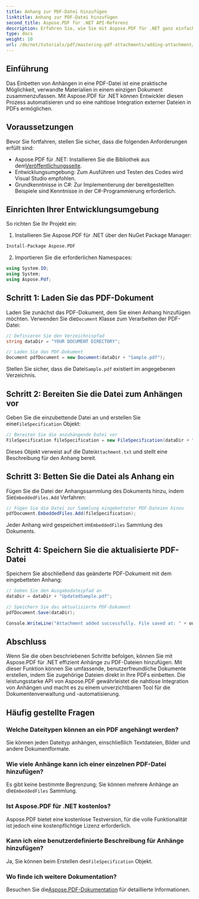 ```yaml
---
title: Anhang zur PDF-Datei hinzufügen
linktitle: Anhang zur PDF-Datei hinzufügen
second_title: Aspose.PDF für .NET API-Referenz
description: Erfahren Sie, wie Sie mit Aspose.PDF für .NET ganz einfach Dateien an PDF-Dokumente anhängen. Folgen Sie unserer Schritt-für-Schritt-Anleitung, um Ihre PDF-Funktionalität mit eingebetteten Dateien zu verbessern.
type: docs
weight: 10
url: /de/net/tutorials/pdf/mastering-pdf-attachments/adding-attachment/
---
```

## Einführung  

Das Einbetten von Anhängen in eine PDF-Datei ist eine praktische Möglichkeit, verwandte Materialien in einem einzigen Dokument zusammenzufassen. Mit Aspose.PDF für .NET können Entwickler diesen Prozess automatisieren und so eine nahtlose Integration externer Dateien in PDFs ermöglichen.  

## Voraussetzungen  

Bevor Sie fortfahren, stellen Sie sicher, dass die folgenden Anforderungen erfüllt sind:  

-  Aspose.PDF für .NET: Installieren Sie die Bibliothek aus dem[Veröffentlichungsseite](https://releases.aspose.com/pdf/net/).  
- Entwicklungsumgebung: Zum Ausführen und Testen des Codes wird Visual Studio empfohlen.  
- Grundkenntnisse in C#: Zur Implementierung der bereitgestellten Beispiele sind Kenntnisse in der C#-Programmierung erforderlich.  

## Einrichten Ihrer Entwicklungsumgebung  

So richten Sie Ihr Projekt ein:  

1. Installieren Sie Aspose.PDF für .NET über den NuGet Package Manager:  
```bash
Install-Package Aspose.PDF
```  
2. Importieren Sie die erforderlichen Namespaces:  

```csharp
using System.IO;
using System;
using Aspose.Pdf;
``` 

## Schritt 1: Laden Sie das PDF-Dokument  

 Laden Sie zunächst das PDF-Dokument, dem Sie einen Anhang hinzufügen möchten. Verwenden Sie die`Document` Klasse zum Verarbeiten der PDF-Datei:  

```csharp
// Definieren Sie den Verzeichnispfad
string dataDir = "YOUR DOCUMENT DIRECTORY";

// Laden Sie das PDF-Dokument
Document pdfDocument = new Document(dataDir + "Sample.pdf");
```  

 Stellen Sie sicher, dass die Datei`Sample.pdf` existiert im angegebenen Verzeichnis.  

## Schritt 2: Bereiten Sie die Datei zum Anhängen vor  

 Geben Sie die einzubettende Datei an und erstellen Sie eine`FileSpecification` Objekt:  

```csharp
// Bereiten Sie die anzuhängende Datei vor
FileSpecification fileSpecification = new FileSpecification(dataDir + "Attachment.txt", "Description of the attached file");
```  

 Dieses Objekt verweist auf die Datei`Attachment.txt` und stellt eine Beschreibung für den Anhang bereit.  

## Schritt 3: Betten Sie die Datei als Anhang ein  

 Fügen Sie die Datei der Anhangssammlung des Dokuments hinzu, indem Sie`EmbeddedFiles.Add` Verfahren:  

```csharp
// Fügen Sie die Datei zur Sammlung eingebetteter PDF-Dateien hinzu
pdfDocument.EmbeddedFiles.Add(fileSpecification);
```  

 Jeder Anhang wird gespeichert im`EmbeddedFiles` Sammlung des Dokuments.  

## Schritt 4: Speichern Sie die aktualisierte PDF-Datei  

Speichern Sie abschließend das geänderte PDF-Dokument mit dem eingebetteten Anhang:  

```csharp
// Geben Sie den Ausgabedateipfad an
dataDir = dataDir + "UpdatedSample.pdf";

// Speichern Sie das aktualisierte PDF-Dokument
pdfDocument.Save(dataDir);

Console.WriteLine("Attachment added successfully. File saved at: " + outputFile);
```  

## Abschluss  

Wenn Sie die oben beschriebenen Schritte befolgen, können Sie mit Aspose.PDF für .NET effizient Anhänge zu PDF-Dateien hinzufügen. Mit dieser Funktion können Sie umfassende, benutzerfreundliche Dokumente erstellen, indem Sie zugehörige Dateien direkt in Ihre PDFs einbetten. Die leistungsstarke API von Aspose.PDF gewährleistet die nahtlose Integration von Anhängen und macht es zu einem unverzichtbaren Tool für die Dokumentenverwaltung und -automatisierung.  

## Häufig gestellte Fragen  

### Welche Dateitypen können an ein PDF angehängt werden?  
Sie können jeden Dateityp anhängen, einschließlich Textdateien, Bilder und andere Dokumentformate.  

### Wie viele Anhänge kann ich einer einzelnen PDF-Datei hinzufügen?  
 Es gibt keine bestimmte Begrenzung; Sie können mehrere Anhänge an die`EmbeddedFiles` Sammlung.  

### Ist Aspose.PDF für .NET kostenlos?  
Aspose.PDF bietet eine kostenlose Testversion, für die volle Funktionalität ist jedoch eine kostenpflichtige Lizenz erforderlich.  

### Kann ich eine benutzerdefinierte Beschreibung für Anhänge hinzufügen?  
 Ja, Sie können beim Erstellen des`FileSpecification` Objekt.  

### Wo finde ich weitere Dokumentation?  
 Besuchen Sie die[Aspose.PDF-Dokumentation](https://reference.aspose.com/pdf/net/) für detaillierte Informationen.  